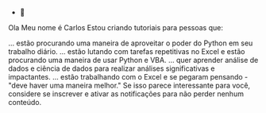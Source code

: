 - 👋 

Ola
Meu nome é Carlos
Estou criando tutoriais para pessoas que:

… estão procurando uma maneira de aproveitar o poder do Python em seu trabalho diário.
… estão lutando com tarefas repetitivas no Excel e estão procurando uma maneira de usar Python e VBA.
… quer aprender análise de dados e ciência de dados para realizar análises significativas e impactantes.
… estão trabalhando com o Excel e se pegaram pensando - "deve haver uma maneira melhor."
Se isso parece interessante para você, considere se inscrever e ativar as notificações para não perder nenhum conteúdo.
